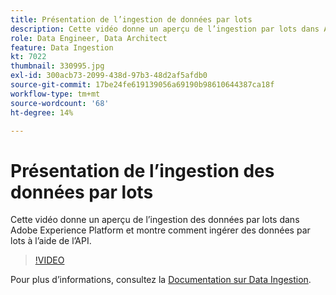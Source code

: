 ```yaml
---
title: Présentation de l’ingestion de données par lots
description: Cette vidéo donne un aperçu de l’ingestion par lots dans Adobe Experience Platform et montre comment ingérer des données par lots à l’aide de l’API.
role: Data Engineer, Data Architect
feature: Data Ingestion
kt: 7022
thumbnail: 330995.jpg
exl-id: 300acb73-2099-438d-97b3-48d2af5afdb0
source-git-commit: 17be24fe619139056a69190b98610644387ca18f
workflow-type: tm+mt
source-wordcount: '68'
ht-degree: 14%

---
```


# Présentation de lʼingestion des données par lots

Cette vidéo donne un aperçu de l’ingestion des données par lots dans Adobe Experience Platform et montre comment ingérer des données par lots à l’aide de l’API.

>[!VIDEO](https://video.tv.adobe.com/v/330995?quality=12&learn=on)

Pour plus d’informations, consultez la [Documentation sur Data Ingestion](https://experienceleague.adobe.com/docs/experience-platform/ingestion/home.html?lang=fr).